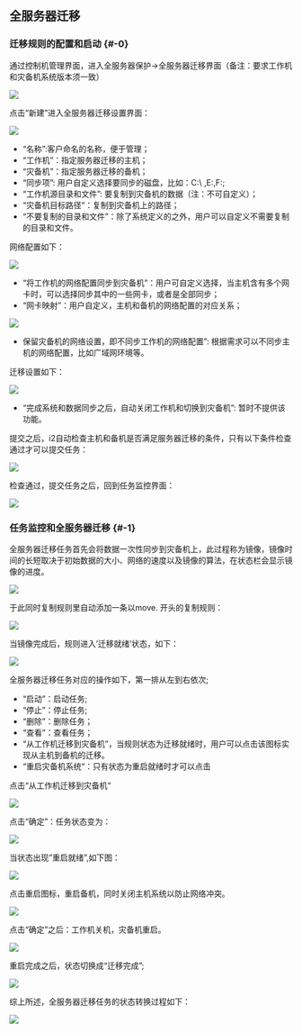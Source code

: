 ## 全服务器迁移

### 迁移规则的配置和启动 {#-0}

通过控制机管理界面，进入全服务器保护-&gt;全服务器迁移界面（备注：要求工作机和灾备机系统版本须一致）

![](/assets/V6.033850.png)

点击“新建”进入全服务器迁移设置界面：

![](/assets/V6.033872.png)

*   “名称”:客户命名的名称，便于管理；
*   “工作机”：指定服务器迁移的主机；
*   “灾备机”：指定服务器迁移的备机；
*   “同步项”: 用户自定义选择要同步的磁盘，比如：C:\ ,E:\,F:\;
*   “工作机源目录和文件”: 要复制到灾备机的数据（注：不可自定义）；
*   “灾备机目标路径“：复制到灾备机上的路径；
*   “不要复制的目录和文件”：除了系统定义的之外，用户可以自定义不需要复制的目录和文件。

网络配置如下：

![](/assets/V6.034075.png)

*   “将工作机的网络配置同步到灾备机”：用户可自定义选择，当主机含有多个网卡时，可以选择同步其中的一些网卡，或者是全部同步；
*   “网卡映射”：用户自定义，主机和备机的网络配置的对应关系；

![](/assets/V6.034168.png)

*   保留灾备机的网络设置，即不同步工作机的网络配置”: 根据需求可以不同步主机的网络配置，比如广域网环境等。

迁移设置如下：

![](/assets/V6.034231.png)

*   “完成系统和数据同步之后，自动关闭工作机和切换到灾备机”: 暂时不提供该功能。

提交之后，i2自动检查主机和备机是否满足服务器迁移的条件，只有以下条件检查通过才可以提交任务：

![](/assets/V6.034321.png)

检查通过，提交任务之后，回到任务监控界面：

![](/assets/V6.034346.png)

### 任务监控和全服务器迁移 {#-1}

全服务器迁移任务首先会将数据一次性同步到灾备机上，此过程称为镜像，镜像时间的长短取决于初始数据的大小、网络的速度以及镜像的算法，在状态栏会显示镜像的进度。

![](/assets/V6.034439.png)

于此同时复制规则里自动添加一条以move. 开头的复制规则：

![](/assets/V6.034472.png)

当镜像完成后，规则进入’迁移就绪’状态，如下：

![](/assets/V6.034498.png)

全服务器迁移任务对应的操作如下，第一排从左到右依次;

*   “启动”：启动任务;
*   “停止”：停止任务;
*   “删除”：删除任务；
*   “查看”：查看任务；
*   “从工作机迁移到灾备机”，当规则状态为迁移就绪时，用户可以点击该图标实现从主机到备机的迁移。
*   “重启灾备机系统“：只有状态为重启就绪时才可以点击

点击“从工作机迁移到灾备机“

![](/assets/V6.034661.png)

点击“确定”：任务状态变为：

![](/assets/V6.034679.png)

当状态出现”重启就绪”,如下图：

![](/assets/V6.034698.png)

点击重启图标，重启备机，同时关闭主机系统以防止网络冲突。

![](/assets/V6.034730.png)

点击“确定”之后：工作机关机，灾备机重启。

![](/assets/V6.034755.png)

重启完成之后，状态切换成“迁移完成”;

![](/assets/V6.034778.png)

综上所述，全服务器迁移任务的状态转换过程如下：

![](/assets/V6.034804.png)
